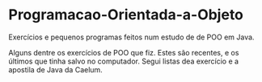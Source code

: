 # Programacao-Orientada-a-Objeto
Exercícios e pequenos programas feitos num estudo de de POO em Java.

Alguns dentre os exercícios de POO que fiz. Estes são recentes, e os últimos que tinha salvo no computador. Segui listas dea exercício e a apostila de Java da Caelum.
